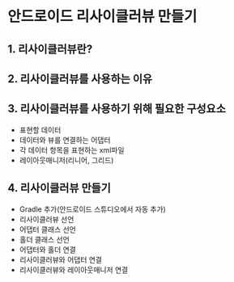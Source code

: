 # 안드로이드 리사이클러뷰 만들기

## 1. 리사이클러뷰란?

## 2. 리사이클러뷰를 사용하는 이유

## 3. 리사이클러뷰를 사용하기 위해 필요한 구성요소
 - 표현할 데이터
 - 데이터와 뷰를 연결하는 어댑터
 - 각 데이터 항목을 표현하는 xml파일
 - 레이아웃매니저(리니어, 그리드)

## 4. 리사이클러뷰 만들기
 - Gradle 추가(안드로이드 스튜디오에서 자동 추가)
 - 리사이클러뷰 선언
 - 어댑터 클래스 선언
 - 홀더 클래스 선언
 - 어댑터와 홀더 연결
 - 리사이클러뷰와 어댑터 연결
 - 리사이클러뷰와 레이아웃매니저 연결 